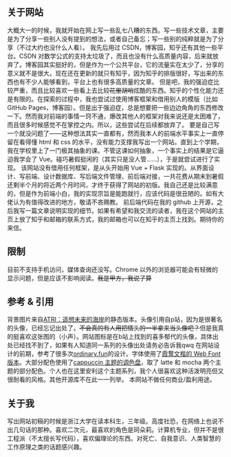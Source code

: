 ## 关于网站
大概大一的时候，我就开始在网上写一些乱七八糟的东西。写一些技术文章，主要是为了分享一些别人没有提到的想法，或者自己备忘；写一些别的纯粹就是为了分享（不过大约也没什么人看）。
我先后用过 CSDN，博客园，知乎还有其他一些平台。CSDN 对数学公式的支持太垃圾了，而且也没有什么高质量内容，后来就放弃了。博客园其实挺好的，但是作为一个公共平台，它的流量实在太少了，分享的意义就不是很大。现在还在更新的就只有知乎，因为知乎的排版很好，写出来的东西也有不少人能够看到，平台上也有很多高质量的文章。
但是吧，我的强迫症比较严重，而且比较喜欢一些看上去比较~~花里胡哨~~炫酷的东西。知乎的个性化能力还是有限的。在探索的过程中，我也尝试过使用博客框架和借用别人的模版（比如 GitHub Pages，博客园）。但是出于强迫症，总是想要把一些边边角角的东西修改一下。然而我对前端的事情一窍不通，爆改其他人的框架对我来说还是太困难了，而且很多时候感觉不在掌控之内。所以，这些尝试在后续都放弃了。
要是自己写一个就没问题了——这种想法其实一直都有，然而我本人的前端水平事实上一直停留在看得懂 html 和 css 的水平，没有能力支撑我写出一个网站。直到上个学期，我在学校里上了一门极其抽象的课。不管这课如何抽象，一个事实上的结果是它逼迫我学会了 Vue。碰巧暑假挺闲的（其实只是没人管……），于是就尝试进行了实现。
该网站没有借用任何框架，是从头开始用 Vue + Flask 实现的。从界面设计、写前端、设计数据库、写后端文件管理、前后端对接，一共花费从期末到暑假还剩半个月的将近两个月时间，才终于获得了网站的初版。我自己还是比较满意的，但是作为前端小白，我的实现宗旨是能跑就行，应该代码是很丑陋的。如有大佬认为有值得改进的地方，敬请不吝赐教。
前后端代码在我的 github 上开源，之后我写一篇文章说明实现的细节。如果有希望和我交流的读者，我在这个网站的主页上放了知乎和邮箱的联系方式，我的邮箱也可以在知乎的主页上找到。期待你的来信。
## 限制
目前不支持手机访问，媒体查询还没写。Chrome 以外的浏览器可能会有轻微的显示问题，但是应该不影响阅读。~~我是甲方，我说了算~~
## 参考 & 引用
背景图片来自[ATRI：遥想未来的海岸](https://www.bilibili.com/video/BV1vm421H7ff/?spm_id_from=333.337.search-card.all.click&vd_source=acac52b4bb1a4dfaeb8f1e426056c95d)的静态版本。头像引用自p站，因为是很著名的头像，已经忘记出处了。~~不会真的有人用把情头的一半拿来当头像吧？~~但是我真的挺喜欢这张图的（小声）。网站图标是在b站上找到的喜多郁代的头像，具体出处已经找不到了，如果有人知道同一系列的头像出处请务必告诉我qwq
在网站设计的前期，参考了很多次[ordinary.fun](ordinary.fun)的设计。字体使用了[霞鹜文楷的 Web Font 版本](https://hsiaofeng.com/archives/224.html)。大部分配色使用了[cappuccin 主题的调色盘](https://github.com/catppuccin/palette)，取了 latte 和 mocha 两个主题的部分配色。个人也在这里安利这个主题系列，我个人很喜欢这种活泼明亮但又很耐看的风格。其他开源库不在此一一列举。
本网站不做任何商业/盈利用途。
## 关于我
写出网站初稿的时候是浙江大学在读本科生，三年级。高度社恐，在网络上也说不出几句话的那种。喜欢二次元，最喜欢的角色是珂朵莉。计算机专业，但并不是很工程派（不太擅长写代码），喜欢偏理论的东西。对死亡、自我意识、人类智慧的工作原理之类的话题感兴趣。